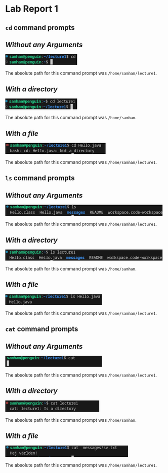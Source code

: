 # Lab Report 1

## `cd` command prompts

*Without any Arguments*
---
![cd without args](https://github.com/Sam-Ham-UCSD/cse15l-lab-reports/blob/main/cd%20command%20with%20no%20args.png)

The absolute path for this command prompt was `/home/samham/lecture1`.

*With a directory*
---
![cd with directory](https://github.com/Sam-Ham-UCSD/cse15l-lab-reports/blob/main/cd%20command%20with%20directory%20as%20arg.png)

The absolute path for this command prompt was `/home/samham`.

*With a file*
---
![cd with file](https://github.com/Sam-Ham-UCSD/cse15l-lab-reports/blob/main/cd%20with%20Hello.java%20as%20arg.png)

The absolute path for this command prompt was `/home/samham/lecture1`.


## `ls` command prompts

*Without any Arguments*
---
![ls without args](https://github.com/Sam-Ham-UCSD/cse15l-lab-reports/blob/main/ls%20command%20with%20no%20args.png)

The absolute path for this command prompt was `/home/samham/lecture1`.

*With a directory*
---
![ls with directory](https://github.com/Sam-Ham-UCSD/cse15l-lab-reports/blob/main/ls%20command%20with%20directory%20as%20arg.png)

The absolute path for this command prompt was `/home/samham`.

*With a file*
---
![ls with file](https://github.com/Sam-Ham-UCSD/cse15l-lab-reports/blob/main/ls%20command%20with%20Hello.java%20as%20arg.png)

The absolute path for this command prompt was `/home/samham/lecture1`.


## `cat` command prompts

*Without any Arguments*
---
![cat without args](https://github.com/Sam-Ham-UCSD/cse15l-lab-reports/blob/main/cat%20command%20with%20no%20args1.png)

The absolute path for this command prompt was `/home/samham/lecture1`.

*With a directory*
---
![cat with directory](https://github.com/Sam-Ham-UCSD/cse15l-lab-reports/blob/main/cat%20command%20with%20directory%20command.png)

The absolute path for this command prompt was `/home/samham`.

*With a file*
---
![cat with file](https://github.com/Sam-Ham-UCSD/cse15l-lab-reports/blob/main/cat%20command%20with%20file%20as%20arg.png)

The absolute path for this command prompt was `/home/samham/lecture1`.
